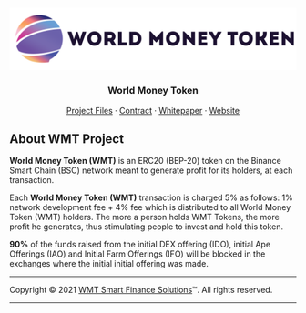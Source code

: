 <!-- PROJECT LOGO -->
<br />
<p align="center">
  <a href="https://github.com/WorldMoneyToken">
    <img src="images/logo/wmt-logo.png" alt="Logo">
  </a>

  <h3 align="center">World Money Token</h3>

  <p align="center">
    <a href="https://github.com/WorldMoneyToken/Token/blob/main/solidity/ERC-20.sol">Project Files</a>
    ·
    <a href="https://bscscan.com/address/0xcbfb6cc72779116fc7486a9d835047f75a15f0d4#code">Contract</a>
    ·
    <a href="https://github.com/WorldMoneyToken/Token/blob/main/docs/whitepaper.pdf">Whitepaper</a>
    ·
    <a href="https://wmt.finance" target="_Blank">Website</a>
  </p>
</p>

<!-- ABOUT THE PROJECT -->
## About WMT Project

**World Money Token (WMT)** is an ERC20 (BEP-20) token on the Binance Smart Chain (BSC) network meant to generate profit for its holders, at each transaction.

Each **World Money Token (WMT)** transaction is charged 5% as follows: 1% network development fee + 4% fee which is distributed to all World Money Token (WMT) holders. The more a person holds WMT Tokens, the more profit he generates, thus stimulating people to invest and hold this token.

**90%** of the funds raised from the initial DEX offering (IDO), initial Ape Offerings (IAO) and Initial Farm Offerings (IFO) will be blocked in the exchanges where the initial initial offering was made.


------------
Copyright © 2021 [WMT Smart Finance Solutions](https://wmt.finance)™. All rights reserved.

------------